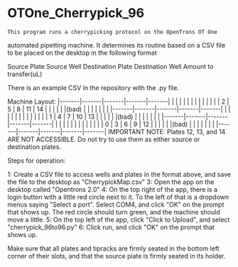 # OTOne_Cherrypick_96
	This program runs a cherrypicking protocol on the OpenTrons OT One
automated pipetting machine. It determines its routine based on a CSV file
to be placed on the desktop in the following format


Source Plate    Source Well    Destination Plate    Destination Well    Amount to transfer(uL)


There is an example CSV in the repository with the .py file.

Machine Layout:
|-------|-------|-------|-------|-------|
|       |       |       |       |       |
|       |       |       |       |       |
|   2   |   5   |   8   |   11  |  14   |
|       |       |       |       |(bad)  |
|       |       |       |       |       |
|-------|-------|-------|-------|-------|
|       |       |       |       |       |
|       |       |       |       |       |
|   1   |   4   |   7   |   10  |  13   |
|       |       |       |       |(bad)  |
|       |       |       |       |       |
|-------|-------|-------|-------|-------|
|       |       |       |       |       |
|       |       |       |       |       |
|   0   |   3   |   6   |   9   |  12   |
|       |       |       |       |(bad)  |
|       |       |       |       |       |
|-------|-------|-------|-------|-------|
IMPORTANT NOTE:
	Plates 12, 13, and 14 ARE NOT ACCESSIBLE.
	Do not try to use them as either source or destination plates.

	

Steps for operation:

1:	Create a CSV file to access wells and plates in the format above, and save the file to the desktop as "CherrypickMap.csv"
3:	Open the app on the desktop called "Opentrons 2.0"
4:	On the top right of the app, there is a login button with a little red circle next to it. To the left of that
		is a dropdown menus saying "Select a port". Select COM4, and click "OK" on the prompt that shows up.
		The red circle should turn green, and the machine should move a little.
5:	On the top left of the app, click "Click to Upload", and select "cherrypick_96to96.py"
6:	Click run, and click "OK" on the prompt that shows up.

Make sure that all plates and tipracks are firmly seated in the bottom left corner of their slots, and that the source
	plate is firmly seated in its holder.
